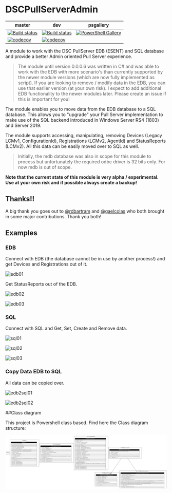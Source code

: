 # DSCPullServerAdmin

master|dev|psgallery
------|---|---------
[![Build status](https://ci.appveyor.com/api/projects/status/4xuee8cuu6p8bs9i/branch/master?svg=true)](https://ci.appveyor.com/project/bgelens/dscpullserveradmin/branch/master)|[![Build status](https://ci.appveyor.com/api/projects/status/4xuee8cuu6p8bs9i/branch/dev?svg=true)](https://ci.appveyor.com/project/bgelens/dscpullserveradmin/branch/dev)| [![PowerShell Gallery](https://img.shields.io/powershellgallery/v/dscpullserveradmin.svg)](https://www.powershellgallery.com/packages/dscpullserveradmin)
[![codecov](https://codecov.io/gh/bgelens/DSCPullServerAdmin/branch/master/graph/badge.svg)](https://codecov.io/gh/bgelens/DSCPullServerAdmin/branch/master)|[![codecov](https://codecov.io/gh/bgelens/DSCPullServerAdmin/branch/dev/graph/badge.svg)](https://codecov.io/gh/bgelens/DSCPullServerAdmin/branch/dev)|

A module to work with the DSC PullServer EDB (ESENT) and SQL database and provide a better Admin oriented Pull Server experience.

> The module until version 0.0.0.6 was written in C# and was able to work with the EDB with more scenario's than currently supported by the newer module versions (which are now fully implemented as script). If you are looking to remove / modify data in the EDB, you can use that earlier version (at your own risk). I expect to add additional EDB functionality to the newer modules later. Please create an issue if this is important for you!

The module enables you to move data from the EDB database to a SQL database. This allows you to "upgrade" your Pull Server implementation to make use of the SQL backend introduced in Windows Server RS4 (1803) and Server 2019.

The module supports accessing, manipulating, removing Devices (Legacy LCMv1, ConfigurationId), Registrations (LCMv2, AgentId) and StatusReports (LCMv2). All this data can be easily moved over to SQL as well.

> Initially, the mdb database was also in scope for this module to process but unfortunately the required odbc driver is 32 bits only. For now mdb is out of scope.

**Note that the current state of this module is very alpha / experimental. Use at your own risk and if possible always create a backup!**

## Thanks!!

A big thank you goes out to [@rdbartram](https://github.com/rdbartram/) and [@gaelcolas](https://github.com/gaelcolas/) who both brought in some major contributions. Thank you both!

## Examples

### EDB

Connect with EDB (the database cannot be in use by another process!) and get Devices and Registrations out of it.

![edb01](/images/edb01.png)

Get StatusReports out of the EDB.

![edb02](/images/edb02.png)

![edb03](/images/edb03.png)

### SQL

Connect with SQL and Get, Set, Create and Remove data.

![sql01](/images/sql01.png)

![sql02](/images/sql02.png)

![sql03](/images/sql03.png)

### Copy Data EDB to SQL

All data can be copied over.

![edb2sql01](/images/edb2sql01.png)

![edb2sql02](/images/edb2sql02.png)

##Class diagram

This project is Powershell class based. Find here the Class diagram structure:

![Diagram](/images/ClassDiagram.png)